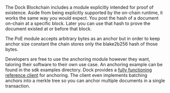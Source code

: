 The Dock Blockchain includes a module explicitly intended for proof of existence. Aside from being explicitly supported by the on-chain runtime, it works the same way you would expect. You post the hash of a document on-chain at a specific block. Later you can use that hash to prove the document existed at or before that block.

The PoE module accepts arbitrary bytes as an anchor but in order to keep anchor size constant the chain stores only the blake2b256 hash of those bytes.

Developers are free to use the anchoring module however they want, taloring their software to their own use case. An anchoring example can be found in the sdk examples directory. Dock provides a [fully functioning reference client](https://fe.dock.io/#/anchor/batch) for anchoring. The client even implements batching anchors into a merkle tree so you can anchor multiple documents in a single transaction.
